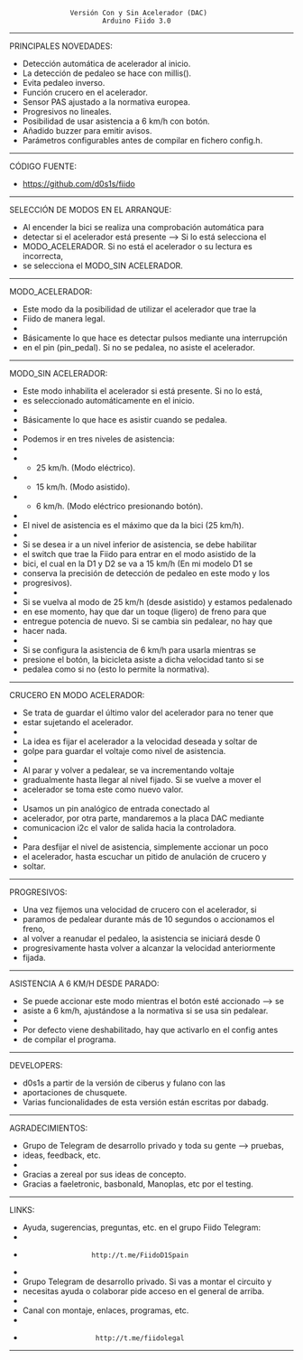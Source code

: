 
                   Versión Con y Sin Acelerador (DAC)
                           Arduino Fiido 3.0
------------------------------------------------------------------------
PRINCIPALES NOVEDADES:
 * Detección automática de acelerador al inicio.
 * La detección de pedaleo se hace con millis().
 * Evita pedaleo inverso.
 * Función crucero en el acelerador.
 * Sensor PAS ajustado a la normativa europea.
 * Progresivos no lineales.
 * Posibilidad de usar asistencia a 6 km/h con botón.
 * Añadido buzzer para emitir avisos.
 * Parámetros configurables antes de compilar en fichero config.h.
------------------------------------------------------------------------
CÓDIGO FUENTE:
 * https://github.com/d0s1s/fiido
------------------------------------------------------------------------
SELECCIÓN DE MODOS EN EL ARRANQUE:
 * Al encender la bici se realiza una comprobación automática para
 * detectar si el acelerador está presente --> Si lo está selecciona el
 * MODO_ACELERADOR. Si no está el acelerador o su lectura es incorrecta,
 * se selecciona el MODO_SIN ACELERADOR. 
------------------------------------------------------------------------
MODO_ACELERADOR:
 * Este modo da la posibilidad de utilizar el acelerador que trae la
 * Fiido de manera legal.
 * 
 * Básicamente lo que hace es detectar pulsos mediante una interrupción
 * en el pin (pin_pedal). Si no se pedalea, no asiste el acelerador.
------------------------------------------------------------------------
MODO_SIN ACELERADOR:
 * Este modo inhabilita el acelerador si está presente. Si no lo está,
 * es seleccionado automáticamente en el inicio.
 * 
 * Básicamente lo que hace es asistir cuando se pedalea.
 * 
 * Podemos ir en tres niveles de asistencia:
 * 
 * - 25 km/h. (Modo eléctrico).
 * - 15 km/h. (Modo asistido).
 * -  6 km/h. (Modo eléctrico presionando botón).
 * 
 * El nivel de asistencia es el máximo que da la bici (25 km/h).
 * 
 * Si se desea ir a un nivel inferior de asistencia, se debe habilitar
 * el switch que trae la Fiido para entrar en el modo asistido de la
 * bici, el cual en la D1 y D2 se va a 15 km/h (En mi modelo D1 se
 * conserva la precisión de detección de pedaleo en este modo y los
 * progresivos).
 * 
 * Si se vuelva al modo de 25 km/h (desde asistido) y estamos pedalenado
 * en ese momento, hay que dar un toque (ligero) de freno para que
 * entregue potencia de nuevo. Si se cambia sin pedalear, no hay que
 * hacer nada.
 * 
 * Si se configura la asistencia de 6 km/h para usarla mientras se
 * presione el botón, la bicicleta asiste a dicha velocidad tanto si se
 * pedalea como si no (esto lo permite la normativa).
------------------------------------------------------------------------
CRUCERO EN MODO ACELERADOR:
 * Se trata de guardar el último valor del acelerador para no tener que
 * estar sujetando el acelerador.
 * 
 * La idea es fijar el acelerador a la velocidad deseada y soltar de
 * golpe para guardar el voltaje como nivel de asistencia.
 * 
 * Al parar y volver a pedalear, se va incrementando voltaje
 * gradualmente hasta llegar al nivel fijado. Si se vuelve a mover el
 * acelerador se toma este como nuevo valor.
 * 
 * Usamos un pin analógico de entrada conectado al
 * acelerador, por otra parte, mandaremos a la placa DAC mediante
 * comunicacion i2c el valor de salida hacia la controladora.
 * 
 * Para desfijar el nivel de asistencia, simplemente accionar un poco
 * el acelerador, hasta escuchar un pitido de anulación de crucero y
 * soltar. 
------------------------------------------------------------------------
PROGRESIVOS:
 * Una vez fijemos una velocidad de crucero con el acelerador, si
 * paramos de pedalear durante más de 10 segundos o accionamos el freno,
 * al volver a reanudar el pedaleo, la asistencia se iniciará desde 0
 * progresivamente hasta volver a alcanzar la velocidad anteriormente
 * fijada.
------------------------------------------------------------------------
ASISTENCIA A 6 KM/H DESDE PARADO:
 * Se puede accionar este modo mientras el botón esté accionado --> se
 * asiste a 6 km/h, ajustándose a la normativa si se usa sin pedalear.
 * 
 * Por defecto viene deshabilitado, hay que activarlo en el config antes
 * de compilar el programa.
------------------------------------------------------------------------
DEVELOPERS:
 * d0s1s a partir de la versión de ciberus y fulano con las
 * aportaciones de chusquete.
 * Varias funcionalidades de esta versión están escritas por dabadg.
------------------------------------------------------------------------
AGRADECIMIENTOS:
 * Grupo de Telegram de desarrollo privado y toda su gente --> pruebas,
 * ideas, feedback, etc.
 * 
 * Gracias a zereal por sus ideas de concepto.
 * Gracias a faeletronic, basbonald, Manoplas, etc por el testing.
------------------------------------------------------------------------
LINKS:
 * Ayuda, sugerencias, preguntas, etc. en el grupo Fiido Telegram:
 * 
 *                      http://t.me/FiidoD1Spain
 * 
 * Grupo Telegram de desarrollo privado. Si vas a montar el circuito y
 * necesitas ayuda o colaborar pide acceso en el general de arriba.
 *  
 * Canal con montaje, enlaces, programas, etc.
 * 
 *                       http://t.me/fiidolegal
------------------------------------------------------------------------
